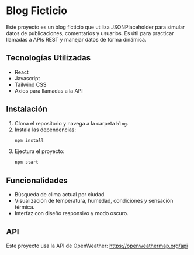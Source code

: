 # Blog Ficticio

Este proyecto es un blog ficticio que utiliza JSONPlaceholder para simular datos de publicaciones, comentarios y usuarios. Es útil para practicar llamadas a APIs REST y manejar datos de forma dinámica.

## Tecnologías Utilizadas
- React
- Javascript
- Tailwind CSS
- Axios para llamadas a la API

## Instalación
1. Clona el repositorio y navega a la carpeta `blog`.
2. Instala las dependencias:
   ```bash
   npm install
3. Ejectura el proyecto:
    ```bash
    npm start

## Funcionalidades
- Búsqueda de clima actual por ciudad.
- Visualización de temperatura, humedad, condiciones y sensación térmica.
- Interfaz con diseño responsivo y modo oscuro.

## API
Este proyecto usa la API de OpenWeather: https://openweathermap.org/api